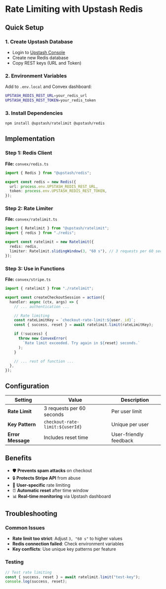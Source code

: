 # Rate Limiting with Upstash Redis

## Quick Setup

### 1. Create Upstash Database

- Login to [Upstash Console](https://console.upstash.com/redis?teamid=0)
- Create new Redis database
- Copy REST keys (URL and Token)

### 2. Environment Variables

Add to `.env.local` and Convex dashboard:

```bash
UPSTASH_REDIS_REST_URL=your_redis_url
UPSTASH_REDIS_REST_TOKEN=your_redis_token
```

### 3. Install Dependencies

```bash
npm install @upstash/ratelimit @upstash/redis
```

## Implementation

### Step 1: Redis Client

**File:** `convex/redis.ts`

```typescript
import { Redis } from "@upstash/redis";

export const redis = new Redis({
  url: process.env.UPSTASH_REDIS_REST_URL,
  token: process.env.UPSTASH_REDIS_REST_TOKEN,
});
```

### Step 2: Rate Limiter

**File:** `convex/ratelimit.ts`

```typescript
import { Ratelimit } from "@upstash/ratelimit";
import { redis } from "./redis";

export const ratelimit = new Ratelimit({
  redis: redis,
  limiter: Ratelimit.slidingWindow(3, "60 s"), // 3 requests per 60 seconds
});
```

### Step 3: Use in Functions

**File:** `convex/stripe.ts`

```typescript
import { ratelimit } from "./ratelimit";

export const createCheckoutSession = action({
  handler: async (ctx, args) => {
    // ... authentication ...

    // Rate limiting
    const rateLimitKey = `checkout-rate-limit:${user._id}`;
    const { success, reset } = await ratelimit.limit(rateLimitKey);

    if (!success) {
      throw new ConvexError(
        `Rate limit exceeded. Try again in ${reset} seconds.`
      );
    }

    // ... rest of function ...
  },
});
```

## Configuration

| Setting           | Value                           | Description            |
| ----------------- | ------------------------------- | ---------------------- |
| **Rate Limit**    | 3 requests per 60 seconds       | Per user limit         |
| **Key Pattern**   | `checkout-rate-limit:${userId}` | Unique per user        |
| **Error Message** | Includes reset time             | User-friendly feedback |

## Benefits

- 🛡️ **Prevents spam attacks** on checkout
- 🔒 **Protects Stripe API** from abuse
- 👤 **User-specific** rate limiting
- ⏰ **Automatic reset** after time window
- 📊 **Real-time monitoring** via Upstash dashboard

## Troubleshooting

### Common Issues

- **Rate limit too strict**: Adjust `3, "60 s"` to higher values
- **Redis connection failed**: Check environment variables
- **Key conflicts**: Use unique key patterns per feature

### Testing

```typescript
// Test rate limiting
const { success, reset } = await ratelimit.limit("test-key");
console.log(success, reset);
```
